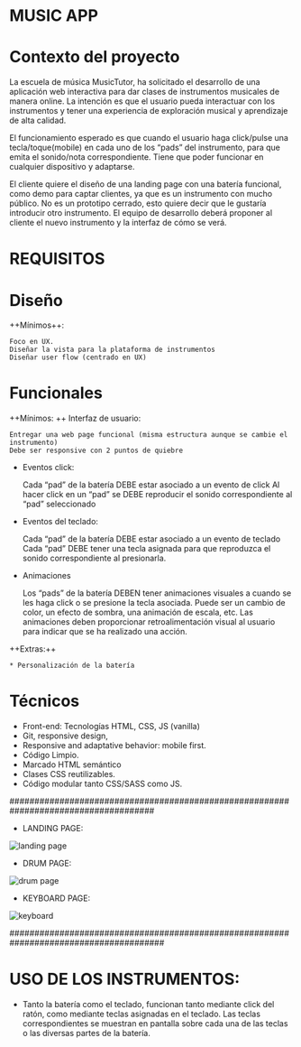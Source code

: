 # MUSIC APP

# Contexto del proyecto

La escuela de música MusicTutor, ha solicitado el desarrollo de una aplicación web interactiva para dar clases de instrumentos musicales de manera online. 
La intención es que el usuario pueda interactuar con los instrumentos y tener una experiencia de exploración musical y aprendizaje de alta calidad.

El funcionamiento esperado es que cuando el usuario haga click/pulse una tecla/toque(mobile) en cada uno de los “pads” del instrumento, 
para que emita el sonido/nota correspondiente. Tiene que poder funcionar en cualquier dispositivo y adaptarse.

El cliente quiere el diseño de una landing page con una batería funcional, como demo para captar clientes, ya que es un instrumento con mucho público. 
No es un prototipo cerrado, esto quiere decir que le gustaría introducir otro instrumento. 
El equipo de desarrollo deberá proponer al cliente el nuevo instrumento y la interfaz de cómo se verá.

# REQUISITOS

# Diseño

++Mínimos++:

    Foco en UX.
    Diseñar la vista para la plataforma de instrumentos
    Diseñar user flow (centrado en UX)

# Funcionales

++Mínimos: ++ Interfaz de usuario:

    Entregar una web page funcional (misma estructura aunque se cambie el instrumento)
    Debe ser responsive con 2 puntos de quiebre

- Eventos click:

    Cada “pad” de la batería DEBE estar asociado a un evento de click
    Al hacer click en un “pad” se DEBE reproducir el sonido correspondiente al “pad” seleccionado

- Eventos del teclado:

    Cada “pad” de la batería DEBE estar asociado a un evento de teclado
    Cada “pad” DEBE tener una tecla asignada para que reproduzca el sonido correspondiente al presionarla.

- Animaciones

    Los “pads” de la batería DEBEN tener animaciones visuales a cuando se les haga click o se presione la tecla asociada.
    Puede ser un cambio de color, un efecto de sombra, una animación de escala, etc.
    Las animaciones deben proporcionar retroalimentación visual al usuario para indicar que se ha realizado una acción.

++Extras:++

    * Personalización de la batería

# Técnicos

   - Front-end: Tecnologías HTML, CSS, JS (vanilla)
   - Git, responsive design,
   - Responsive and adaptative behavior: mobile first.
   - Código Limpio.
   - Marcado HTML semántico
   - Clases CSS reutilizables.
   - Código modular tanto CSS/SASS como JS.
   
#####################################################################################

* LANDING PAGE:


![landing page](https://github.com/albegosu/music-app/assets/128363248/10305b43-de06-4a7a-afbe-82aed2a6f921)


* DRUM PAGE:


![drum page](https://github.com/albegosu/music-app/assets/128363248/658ef14e-dd19-4c97-8b4a-e861a1ff52fd)


* KEYBOARD PAGE:


![keyboard](https://github.com/albegosu/music-app/assets/128363248/0cd31aff-0541-42a2-b2a6-1380ae39428b)

#######################################################################################

# USO DE LOS INSTRUMENTOS:

- Tanto la batería como el teclado, funcionan tanto mediante click del ratón, como mediante
teclas asignadas en el teclado. Las teclas correspondientes se muestran en pantalla sobre cada una de las teclas
o las diversas partes de la batería.




